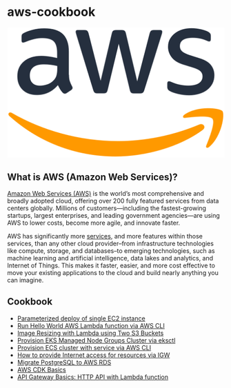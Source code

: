 # aws-cookbook

![](./img/aws-cookbook.png)

## What is AWS (Amazon Web Services)?

[Amazon Web Services (AWS)](https://aws.amazon.com/what-is-aws/) is the world’s most comprehensive and broadly adopted cloud, offering over 200 fully featured services from data centers globally. Millions of customers—including the fastest-growing startups, largest enterprises, and leading government agencies—are using AWS to lower costs, become more agile, and innovate faster.

AWS has significantly more [services](https://aws.amazon.com/products/?pg=WIAWS-mstf), and more features within those services, than any other cloud provider–from infrastructure technologies like compute, storage, and databases–to emerging technologies, such as machine learning and artificial intelligence, data lakes and analytics, and Internet of Things. This makes it faster, easier, and more cost effective to move your existing applications to the cloud and build nearly anything you can imagine.

## Cookbook
- [Parameterized deploy of single EC2 instance](./cloudformation/parameterized-ec2-deploy/)
- [Run Hello World AWS Lambda function via AWS CLI](./lambda/hello-world-via-cli/)
- [Image Resizing with Lambda using Two S3 Buckets](./s3-trigger-lambda/)
- [Provision EKS Managed Node Groups Cluster via eksctl](./provision-eks-cluster-with-eksctl/)
- [Provision ECS cluster with service via AWS CLI](./provision-ecs-cluster-via-cli/)
- [How to provide Internet access for resources via IGW](./provide-internet-access-via-igw/)
- [Migrate PostgreSQL to AWS RDS](./migrate-to-rds-psql/)
- [AWS CDK Basics](./cdk-basics/)
- [API Gateway Basics: HTTP API with Lambda function](./api-gateway/basics/)